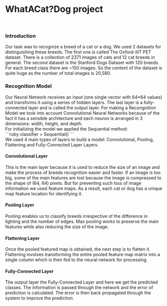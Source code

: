 <h1>WhatACat?Dog project</h1></br>
<div>
<h3>Introduction</h3>
Our task was to recognize a breed of a cat or a dog. We used 2 datasets for distinguishing these breeds. The first one is called The Oxford-IIIT PET dataset. There is a collection of 2371 images of cats and 12 cat breeds in general. The second dataset is the Stanford Dogs Dataset with 120 breeds. For each breed class there are ~150 images. So the content of the dataset is quite huge as the number of total images is 20,580. 
</div>

<div>
  <h3>Recognition Model</h3>
  Our Neural Network receives an input (one single vector with 64*64 values) and transforms it using a series of hidden layers. The last layer is a fully-connected layer and is called the output layer. For making a Recongnition Model we took into account Convolutional Neural Networks because of the fact it has a sensible architecture and each neuron is arranged in 3 dimensions: width, height, and depth. <br/>
  For initializing the model we applied the Sequential method:</br>
  ```ruby
  classifier = Sequential()
  ```
  </br>
We used 4 main types of layers to build a model: Convolutional, Pooling, Flattening and Fully-Connected Layer Layers.
</br>
<h4>Convolutional Layer</h4>
This is the main layer because it is used to reduce the size of an image and make the process of breeds recognition easier and faster.
If an image is too big, some of the main features are lost because the image is compressed to the shape of (64, 64) pixels. But for preventing such loss of image information we used feature maps. As a result, each cat or dog has a unique map feature location for identifying it.</br>
<h4>Pooling Layer</h4>
Pooling enables us to classify breeds irrespective of the difference in lighting and the number of edges. Max pooling works to preserve the main features while also reducing the size of the image. </br>
<h4>Flattening Layer</h4>
Once the pooled featured map is obtained, the next step is to flatten it. Flattening involves transforming the entire pooled feature map matrix into a single column which is then fed to the neural network for processing.</br>
<h4> Fully-Connected Layer</h4>
The output layer the Fully-Connected Layer and here we get the predicted classes. The information is passed through the network and the error of prediction is calculated. The error is then back propagated through the system to improve the prediction.
 </div>





